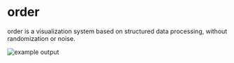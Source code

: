 order
=====

order is a visualization system based on structured data processing, without randomization or noise.

![example output](http://farm4.staticflickr.com/3787/13365828224_95d9d7f556_o.jpg, "Example Output")
